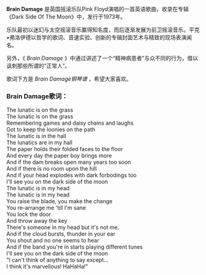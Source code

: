 

**Brain Damage** 是英国摇滚乐队Pink Floyd演唱的一首英语歌曲，收录在专辑《Dark Side Of The
Moon》中，发行于1973年。

乐队最初以迷幻与太空摇滚音乐赢得知名度，而后逐渐发展为前卫摇滚音乐。平克•弗洛伊德以哲学的歌词、音速实验、创新的专辑封面艺术与精致的现场表演闻名。

另外，《 _Brain Damage_ 》中通过讲述了一个“精神病患者”与众不同的行为，借以讽刺那些所谓的“正常人”。

歌词下方是 _Brain Damage钢琴谱_ ，希望大家喜欢。

### Brain Damage歌词：

The lunatic is on the grass  
The lunatic is on the grass  
Remembering games and daisy chains and laughs  
Got to keep the loonies on the path  
The lunatic is in the hall  
The lunatics are in my hall  
The paper holds their folded faces to the floor  
And every day the paper boy brings more  
And if the dam breaks open many years too soon  
And if there is no room upon the hill  
And if your head explodes with dark forbodings too  
I'll see you on the dark side of the moon  
The lunatic is in my head  
The lunatic is in my head  
You raise the blade, you make the change  
You re-arrange me 'till I'm sane  
You lock the door  
And throw away the key  
There's someone in my head but it's not me.  
And if the cloud bursts, thunder in your ear  
You shout and no one seems to hear  
And if the band you're in starts playing different tunes  
I'll see you on the dark side of the moon  
"I can't think of anything to say except...  
I think it's marvellous! HaHaHa!"

